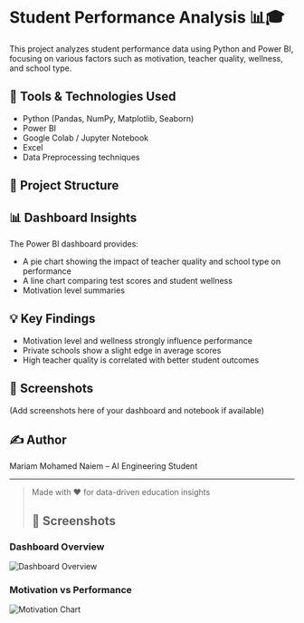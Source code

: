 # Student Performance Analysis 📊🎓

This project analyzes student performance data using Python and Power BI, focusing on various factors such as motivation, teacher quality, wellness, and school type.

## 🔧 Tools & Technologies Used
- Python (Pandas, NumPy, Matplotlib, Seaborn)
- Power BI
- Google Colab / Jupyter Notebook
- Excel
- Data Preprocessing techniques

## 📁 Project Structure
## 📊 Dashboard Insights
The Power BI dashboard provides:
- A pie chart showing the impact of teacher quality and school type on performance
- A line chart comparing test scores and student wellness
- Motivation level summaries

## 💡 Key Findings
- Motivation level and wellness strongly influence performance
- Private schools show a slight edge in average scores
- High teacher quality is correlated with better student outcomes

## 📸 Screenshots
(Add screenshots here of your dashboard and notebook if available)

## ✍️ Author
Mariam Mohamed Naiem – AI Engineering Student

---

> Made with ❤️ for data-driven education insights
> ## 📸 Screenshots

### Dashboard Overview
![Dashboard Overview](Screenshot(190).png)

### Motivation vs Performance
![Motivation Chart](Screenshot(191).png)
